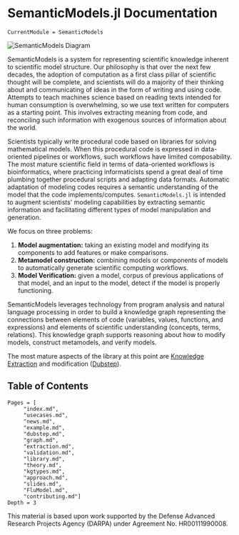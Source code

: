 # SemanticModels.jl Documentation

```@meta
CurrentModule = SemanticModels
```

![SemanticModels Diagram](img/semanticmodels_jl.dot.svg)


SemanticModels is a system for representing scientific knowledge inherent to scientific model structure.
Our philosophy is that over the next few decades, the adoption of computation as a first class pillar of scientific
thought will be complete, and scientists will do a majority of their thinking about and communicating of ideas in the
form of writing and using code. Attempts to teach machines science based on reading texts intended for human consumption
is overwhelming, so we use text written for computers as a starting point. This involves extracting meaning from code,
and reconciling such information with exogenous sources of information about the world.

Scientists typically write procedural code based on libraries for solving mathematical models. When this procedural
code is expressed in data-oriented pipelines or workflows, such workflows have limited composability. The most mature scientific
field in terms of data-oriented workflows is bioinformatics, where practicing informaticists spend a great deal of time
plumbing together procedural scripts and adapting data formats. Automatic adaptation of modeling codes requires a
semantic understanding of the model that the code implements/computes. ```SemanticModels.jl``` is intended to augment
scientists' modeling capabilities by extracting semantic information and facilitating different types of model
manipulation and generation.

We focus on three problems:

1. **Model augmentation:** taking an existing model and modifying its components to add features or make comparisons.
2. **Metamodel construction:** combining models or components of models to automatically generate scientific computing workflows.
3. **Model Verification:** given a model, corpus of previous applications of that model, and an input to the model, detect if the model is properly functioning.

SemanticModels leverages technology from program analysis and natural language processing in order to build a knowledge
graph representing the connections between elements of code (variables, values, functions, and expressions) and elements
of scientific understanding (concepts, terms, relations). This knowledge graph supports reasoning about how to modify
models, construct metamodels, and verify models.

The most mature aspects of the library at this point are [Knowledge Extraction](@ref) and
modification ([Dubstep](@ref)).

## Table of Contents
```@contents
Pages = [
     "index.md",
     "usecases.md",
     "news.md",
     "example.md",
     "dubstep.md",
     "graph.md",
     "extraction.md",
     "validation.md",
     "library.md",
     "theory.md",
     "kgtypes.md",
     "approach.md",
     "slides.md",
     "FluModel.md",
     "contributing.md"]
Depth = 3
```

This material is based upon work supported by the Defense Advanced Research Projects Agency (DARPA) under Agreement No. HR00111990008.

